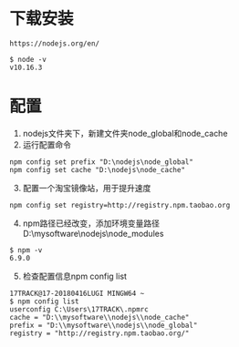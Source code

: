 <!--
 * @Author: joker.zhang
 * @Date: 2020-08-17 10:20:41
 * @LastEditors: joker.zhang
 * @LastEditTime: 2020-08-17 14:48:38
 * @Description: For Automation
-->
# 下载安装
```
https://nodejs.org/en/
```
```
$ node -v
v10.16.3
```

# 配置
1. nodejs文件夹下，新建文件夹node_global和node_cache
2. 运行配置命令
```
npm config set prefix "D:\nodejs\node_global"
npm config set cache "D:\nodejs\node_cache"
```
3. 配置一个淘宝镜像站，用于提升速度
```
npm config set registry=http://registry.npm.taobao.org
```
4. npm路径已经改变，添加环境变量路径 D:\mysoftware\nodejs\node_modules
```
$ npm -v
6.9.0
```
5. 检查配置信息npm config list
```
17TRACK@17-20180416LUGI MINGW64 ~
$ npm config list
userconfig C:\Users\17TRACK\.npmrc
cache = "D:\\mysoftware\\nodejs\\node_cache"
prefix = "D:\\mysoftware\\nodejs\\node_global"
registry = "http://registry.npm.taobao.org/"
```